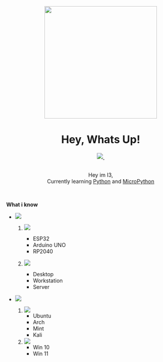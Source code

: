<div align="center">
    <a href="https://i3mc.eu" align="center"><img src="https://i.ibb.co/XxLNNqq/Design-ohne-Titel-8-removebg-preview.png" width="300"/></a>
    <h1>Hey, Whats Up!</h1>
</div>

<div id="socials" align="center">
    <a href="https://www.linkedin.com/in/i3-319925213/">
        <img src="https://img.shields.io/badge/LinkedIn-blue" >
    </a>
    <a href="https://www.instagram.com/nerdy._.tech/">
        <img src="https://img.shields.io/badge/Instagram-pink" alt="">
    </a>
</div>
<div align="center">
    <img src="https://komarev.com/ghpvc/?username=i3mc-eu&style=flat-square&color=green" alt=""/>
</div>

<br>

<p align="center">Hey im I3, <br> Currently learning <a href="https://www.python.org/">Python</a> and <a href="https://micropython.org/">MicroPython</a> </p>

<br>

<p><b>What i know</b></p>
<ul>
	<li>
		<p><img src="https://img.shields.io/badge/Hardware-yellow?style=for-the-badge"></p>
		<ol>
			<li>
				<p><img src="https://img.shields.io/badge/Microcontroler-black?style=for-the-badge"></p>
				<ul>
					<li>ESP32</li>
					<li>Arduino UNO</li>
					<li>RP2040</li>
				</ul>
			</li>
			<li>
				<p><img src="https://img.shields.io/badge/Computers/Servers-black?style=for-the-badge"></p>
				<ul>
					<li>Desktop</li>
					<li>Workstation</li>
					<li>Server</li>
				</ul>
			</li>
		</ol>
	</li>
	<li>
		<p><img src="https://img.shields.io/badge/Operating Systems I work with-yellow?style=for-the-badge"></p>
		<ol>
			<li>
				<a href="https://www.linux.org/pages/download/">
					<img src="https://img.shields.io/badge/linux-black?style=for-the-badge&logo=Linux">
				</a>
				<ul>
					<li>Ubuntu</li>
					<li>Arch</li>
					<li>Mint</li>
					<li>Kali</li>
				</ul>
			</li>
			<li>
				<a href="https://www.microsoft.com/de-at/windows">
					<img src="https://img.shields.io/badge/Windows-black?style=for-the-badge&logo=Windows">
				</a>
				<ul>
					<li>Win 10</li>
					<li>Win 11</li>
				</ul>
			</li>
		</ol>
	</li>
</ul>
